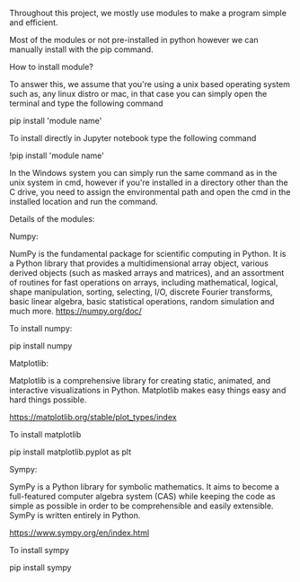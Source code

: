 Throughout this project, we mostly use modules to make a program simple and efficient.

Most of the modules or not pre-installed in python however we can manually install with the pip command.

How to install module?

To answer this, we assume that you're using a unix based operating system such as, any linux distro or mac, in that case you can simply open the terminal and type the following command

pip install 'module name'

To install directly in Jupyter notebook type the following command

!pip install 'module name'

In the Windows system you can simply run the same command as in the unix system in cmd, however if you're installed in a directory other than the C drive, you need to assign the environmental path and open the cmd in the installed location and run the command.

Details of the modules:

Numpy:

NumPy is the fundamental package for scientific computing in Python. It is a Python library that provides a multidimensional array object, various derived objects (such as masked arrays and matrices), and an assortment of routines for fast operations on arrays, including mathematical, logical, shape manipulation, sorting, selecting, I/O, discrete Fourier transforms, basic linear algebra, basic statistical operations, random simulation and much more.
https://numpy.org/doc/

To install numpy:

pip install numpy

Matplotlib:

Matplotlib is a comprehensive library for creating static, animated, and interactive visualizations in Python. Matplotlib makes easy things easy and hard things possible.

https://matplotlib.org/stable/plot_types/index

To install matplotlib

pip install matplotlib.pyplot as plt

Sympy:

SymPy is a Python library for symbolic mathematics. It aims to become a full-featured computer algebra system (CAS) while keeping the code as simple as possible in order to be comprehensible and easily extensible. SymPy is written entirely in Python.

https://www.sympy.org/en/index.html

To install sympy

pip install sympy
